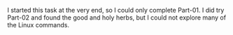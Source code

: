 I started this task at the very end, so I could only complete Part-01. I did try Part-02 and found the good and holy herbs, but I could not explore many of the Linux commands.
